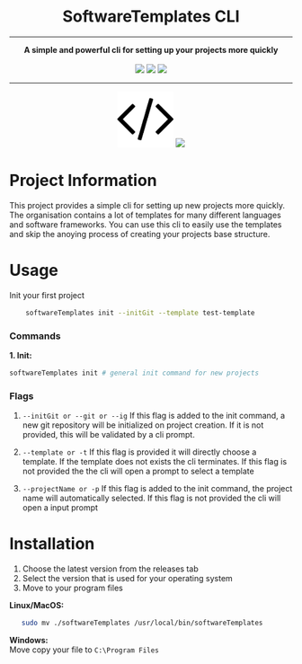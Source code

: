 <div align="center">
    <h1>SoftwareTemplates CLI</h1>
<hr>
<strong>A simple and powerful cli for setting up your projects more quickly</strong><br><br>
<img src="https://img.shields.io/github/workflow/status/SoftwareTemplates/cli/Test?style=for-the-badge">
<img src="https://img.shields.io/github/license/SoftwareTemplates/cli?style=for-the-badge"> 
<img src="https://img.shields.io/github/go-mod/go-version/SoftwareTemplates/cli?style=for-the-badge">
</div>
<hr>

<div align="center">
<img src=".media/icon.png" width="100">
<img src="https://upload.wikimedia.org/wikipedia/commons/thumb/0/05/Go_Logo_Blue.svg/1200px-Go_Logo_Blue.svg.png" height="100">
</div>

# Project Information

This project provides a simple cli for setting up new projects more quickly. 
The organisation contains a lot of templates for many different languages and software frameworks.
You can use this cli to easily use the templates and skip the anoying process of 
creating your projects base structure.

# Usage

Init your first project
```bash
    softwareTemplates init --initGit --template test-template
```

### Commands

<strong>1. Init:</strong><br>
```bash
softwareTemplates init # general init command for new projects
```

### Flags

1. `--initGit or --git or --ig`
If this flag is added to the init command, a new git repository will be 
initialized on project creation. If it is not provided, this will be validated by a cli prompt.

2. `--template or -t`
If this flag is provided it will directly choose a template. If the 
template does not exists the cli terminates. If this flag is not provided the 
the cli will open a prompt to select a template

3. `--projectName or -p`
If this flag is added to the init command, the project name will automatically
selected. If this flag is not provided the cli will open a input prompt


# Installation

1. Choose the latest version from the releases tab
2. Select the version that is used for your operating system
3. Move to your program files

<strong>Linux/MacOS: </strong>
```bash
   sudo mv ./softwareTemplates /usr/local/bin/softwareTemplates
```

<strong>Windows:</strong><br>
Move copy your file to `C:\Program Files`

